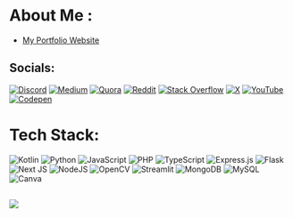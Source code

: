 # About Me :
- [My Portfolio Website](https://tanish-poddar.is-a.dev/)<br>


## Socials:
[![Discord](https://img.shields.io/badge/Discord-%237289DA.svg?logo=discord&logoColor=white)](https://discord.gg/tanisheesh) [![Medium](https://img.shields.io/badge/Medium-12100E?logo=medium&logoColor=white)](https://medium.com/@tanisheesh) [![Quora](https://img.shields.io/badge/Quora-%23B92B27.svg?logo=Quora&logoColor=white)](https://quora.com/profile/tanisheesh) [![Reddit](https://img.shields.io/badge/Reddit-%23FF4500.svg?logo=Reddit&logoColor=white)](https://reddit.com/user/tanisheesh) [![Stack Overflow](https://img.shields.io/badge/-Stackoverflow-FE7A16?logo=stack-overflow&logoColor=white)](https://stackoverflow.com/users/28653993) [![X](https://img.shields.io/badge/X-black.svg?logo=X&logoColor=white)](https://x.com/tanisheeshh) [![YouTube](https://img.shields.io/badge/YouTube-%23FF0000.svg?logo=YouTube&logoColor=white)](https://youtube.com/@tanisheesh) [![Codepen](https://img.shields.io/badge/Codepen-000000?style=for-the-badge&logo=codepen&logoColor=white)](https://codepen.io/tanisheesh) 

# Tech Stack:
![Kotlin](https://img.shields.io/badge/kotlin-%237F52FF.svg?style=plastic&logo=kotlin&logoColor=white) ![Python](https://img.shields.io/badge/python-3670A0?style=plastic&logo=python&logoColor=ffdd54) ![JavaScript](https://img.shields.io/badge/javascript-%23323330.svg?style=plastic&logo=javascript&logoColor=%23F7DF1E) ![PHP](https://img.shields.io/badge/php-%23777BB4.svg?style=plastic&logo=php&logoColor=white) ![TypeScript](https://img.shields.io/badge/typescript-%23007ACC.svg?style=plastic&logo=typescript&logoColor=white) ![Express.js](https://img.shields.io/badge/express.js-%23404d59.svg?style=plastic&logo=express&logoColor=%2361DAFB) ![Flask](https://img.shields.io/badge/flask-%23000.svg?style=plastic&logo=flask&logoColor=white) ![Next JS](https://img.shields.io/badge/Next-black?style=plastic&logo=next.js&logoColor=white) ![NodeJS](https://img.shields.io/badge/node.js-6DA55F?style=plastic&logo=node.js&logoColor=white) ![OpenCV](https://img.shields.io/badge/opencv-%23white.svg?style=plastic&logo=opencv&logoColor=white) ![Streamlit](https://img.shields.io/badge/Streamlit-%23FE4B4B.svg?style=plastic&logo=streamlit&logoColor=white) ![MongoDB](https://img.shields.io/badge/MongoDB-%234ea94b.svg?style=plastic&logo=mongodb&logoColor=white) ![MySQL](https://img.shields.io/badge/mysql-4479A1.svg?style=plastic&logo=mysql&logoColor=white) ![Canva](https://img.shields.io/badge/Canva-%2300C4CC.svg?style=plastic&logo=Canva&logoColor=white)

## 
![](https://quotes-github-readme.vercel.app/api?type=horizontal&theme=gruvbox)
